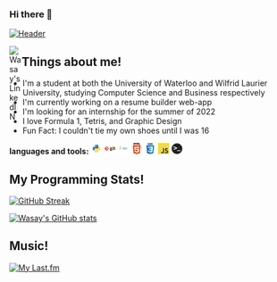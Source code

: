 ### Hi there 👋

<!--
**wasaysir/wasaysir** is a ✨ _special_ ✨ repository because its `README.md` (this file) appears on your GitHub profile.

Here are some ideas to get you started:

- 🔭 I’m currently working on ...
- 🌱 I’m currently learning ...
- 👯 I’m looking to collaborate on ...
- 🤔 I’m looking for help with ...
- 💬 Ask me about ...
- 📫 How to reach me: ...
- 😄 Pronouns: ...
- ⚡ Fun fact: ...
-->

[![Header](https://raw.githubusercontent.com/wasaysir/Github-Header.png "Header")](https://wasaysir.github.io/personal-website/)

<a href="https://www.linkedin.com/in/wasay-saeed-3780ab164/">
  <img align="left" alt="Wasay's LinkedIN" width="22px" src="https://raw.githubusercontent.com/peterthehan/peterthehan/master/assets/linkedin.svg" />
</a>

## Things about me!

- I'm a student at both the University of Waterloo and Wilfrid Laurier University, studying Computer Science and Business respectively
- I'm currently working on a resume builder web-app
- I'm looking for an internship for the summer of 2022
- I love Formula 1, Tetris, and Graphic Design
- Fun Fact: I couldn't tie my own shoes until I was 16

**languages and tools:**
<code><img height="20" src="https://raw.githubusercontent.com/github/explore/80688e429a7d4ef2fca1e82350fe8e3517d3494d/topics/python/python.png"></code>
<code><img height="20" src="https://raw.githubusercontent.com/github/explore/80688e429a7d4ef2fca1e82350fe8e3517d3494d/topics/git/git.png"></code>
<code><img height="20" src="https://raw.githubusercontent.com/github/explore/80688e429a7d4ef2fca1e82350fe8e3517d3494d/topics/java/java.png"></code>
<code><img height="20" src="https://raw.githubusercontent.com/github/explore/80688e429a7d4ef2fca1e82350fe8e3517d3494d/topics/html/html.png"></code>
<code><img height="20" src="https://raw.githubusercontent.com/github/explore/80688e429a7d4ef2fca1e82350fe8e3517d3494d/topics/css/css.png"></code>
<code><img height="20" src="https://raw.githubusercontent.com/github/explore/80688e429a7d4ef2fca1e82350fe8e3517d3494d/topics/javascript/javascript.png"></code>
<code><img height="20" src="https://raw.githubusercontent.com/github/explore/80688e429a7d4ef2fca1e82350fe8e3517d3494d/topics/terminal/terminal.png"></code>

## My Programming Stats!

[![GitHub Streak](http://github-readme-streak-stats.herokuapp.com?user=wasaysir&theme=react&hide_border=true&date_format=M%20j%5B%2C%20Y%5D&background=070443&stroke=070443&ring=FF0000&fire=FF0000&currStreakNum=FFFFFF&sideNums=FFFFFF&currStreakLabel=FFFFFF&sideLabels=FFFFFF&dates=FFFFFF78)](https://git.io/streak-stats)

[![Wasay's GitHub stats](https://github-readme-stats.vercel.app/api?username=wasaysir&text_color=FFFFFF&title_color=FF0000&bg_color=DEG,070443,070443&show_icons=true&count_private=true&hide_border=true)](https://github.com/anuraghazra/github-readme-stats)

## Music!

<a href="https://www.last.fm/user/wasaysir">
  <img src="https://lastfm-recently-played.vercel.app/api?user=wasaysir&count=7" alt="My Last.fm" />
</a>
